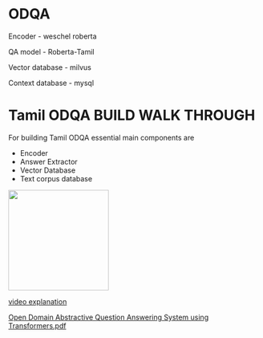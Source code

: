 # ODQA

Encoder - weschel roberta

QA model - Roberta-Tamil

Vector database - milvus

Context database - mysql


# Tamil ODQA BUILD WALK THROUGH
  For building Tamil ODQA essential main components are
  - Encoder
  - Answer Extractor
  - Vector Database
  - Text corpus database
 
 
<img src="https://github.com/AswiN-7/ODQA/assets/60695838/76fb6eb8-8156-4fec-b04b-358a2e40ac24" width=200px height=200px>

[video explanation](https://youtu.be/-kaXhyWy22Q)


[Open Domain Abstractive Question Answering System using Transformers.pdf](https://github.com/AswiN-7/ODQA/files/14354302/Open.Domain.Abstractive.Question.Answering.System.using.Transformers.pdf)


